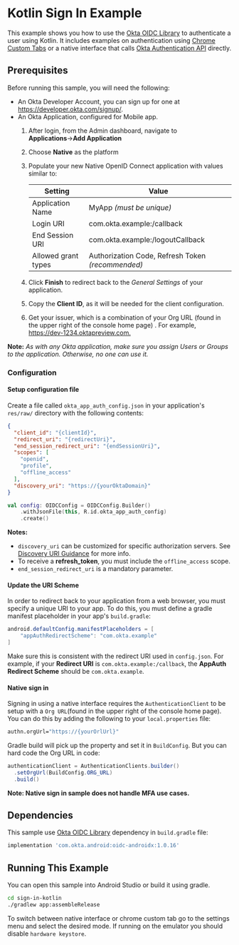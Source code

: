 # Kotlin Sign In Example

This example shows you how to use the [Okta OIDC Library] to authenticate a user using Kotlin. It includes examples on authentication using [Chrome Custom Tabs] or a native interface that calls [Okta Authentication API] directly.

## Prerequisites

Before running this sample, you will need the following:

* An Okta Developer Account, you can sign up for one at <https://developer.okta.com/signup/>.
* An Okta Application, configured for Mobile app.
    1. After login, from the Admin dashboard, navigate to **Applications**&rarr;**Add Application**
    2. Choose **Native** as the platform
    3. Populate your new Native OpenID Connect application with values similar to:

        | Setting              | Value                                               |
        | -------------------- | --------------------------------------------------- |
        | Application Name     | MyApp *(must be unique)*        |
        | Login URI            | com.okta.example:/callback                          |
        | End Session URI      | com.okta.example:/logoutCallback                    |
        | Allowed grant types  | Authorization Code, Refresh Token *(recommended)*   |

    4. Click **Finish** to redirect back to the *General Settings* of your application.
    5. Copy the **Client ID**, as it will be needed for the client configuration.
    6. Get your issuer, which is a combination of your Org URL (found in the upper right of the console home page) . For example, <https://dev-1234.oktapreview.com.>

**Note:** *As with any Okta application, make sure you assign Users or Groups to the application. Otherwise, no one can use it.*

### Configuration

#### Setup configuration file

Create a file called `okta_app_auth_config.json` in your application's `res/raw/` directory with
the following contents:

```json
{
  "client_id": "{clientId}",
  "redirect_uri": "{redirectUri}",
  "end_session_redirect_uri": "{endSessionUri}",
  "scopes": [
    "openid",
    "profile",
    "offline_access"
  ],
  "discovery_uri": "https://{yourOktaDomain}"
}
```

```kotlin
val config: OIDCConfig = OIDCConfig.Builder()
    .withJsonFile(this, R.id.okta_app_auth_config)
    .create()
```

**Notes:**
- `discovery_uri` can be customized for specific authorization servers. See [Discovery URI Guidance](https://github.com/okta/okta-oidc-android#discovery-uri-guidance) for more info.
- To receive a **refresh_token**, you must include the `offline_access` scope.
- `end_session_redirect_uri` is a mandatory parameter.

#### Update the URI Scheme

In order to redirect back to your application from a web browser, you must specify a unique URI to
your app. To do this, you must define a gradle manifest placeholder in your app's `build.gradle`:

```java
android.defaultConfig.manifestPlaceholders = [
    "appAuthRedirectScheme": "com.okta.example"
]
```

Make sure this is consistent with the redirect URI used in `config.json`. For example,
if your **Redirect URI** is `com.okta.example:/callback`, the **AppAuth Redirect Scheme** should be
`com.okta.example`.

#### Native sign in

Signing in using a native interface requires the `AuthenticationClient` to be setup with a `Org URL`(found in the upper right of the console home page). You can do this by adding the following to your `local.properties` file:

```bash
authn.orgUrl="https://{yourOrlUrl}"
```

Gradle build will pick up the property and set it in `BuildConfig`. But you can hard code the Org URL in code:

```java
authenticationClient = AuthenticationClients.builder()
  .setOrgUrl(BuildConfig.ORG_URL)
  .build()
```

**Note: Native sign in sample does not handle MFA use cases.**

## Dependencies

This sample use [Okta OIDC Library] dependency in `build.gradle` file:

```bash
implementation 'com.okta.android:oidc-androidx:1.0.16'
```

## Running This Example

You can open this sample into Android Studio or build it using gradle.

```bash
cd sign-in-kotlin
./gradlew app:assembleRelease
```

To switch between native interface or chrome custom tab go to the settings menu and select the desired mode. If running on the emulator you should disable `hardware keystore`.

[Okta Authentication API]: https://developer.okta.com/docs/api/resources/authn.html
[Okta Java Authentication SDK]: https://github.com/okta/okta-auth-java
[Okta OIDC Library]: https://github.com/okta/okta-oidc-android
[Chrome Custom Tabs]: https://developer.chrome.com/multidevice/android/customtabs
[Authorization Code Flow with PKCE]: https://developer.okta.com/authentication-guide/implementing-authentication/auth-code-pkce

